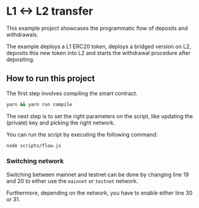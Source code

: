# L1 <-> L2 transfer

This example project showcases the programmatic flow of deposits and withdrawals. 

The example deploys a L1 ERC20 token, deploys a bridged version on L2, deposits this new token into L2 and starts the withdrawal procedure after depositing.

## How to run this project

The first step involves compiling the smart contract.

```sh
yarn && yarn run compile
```

The next step is to set the right parameters on the script, like updating the (private) key and picking the right network.

You can run the script by executing the following command:

```sh
node scripts/flow.js
```


### Switching network

Switching between mainnet and testnet can be done by changing line 19 and 20 to either use the `mainnet` or `testnet` network.

Furthermore, depending on the network, you have to enable either line 30 or 31.